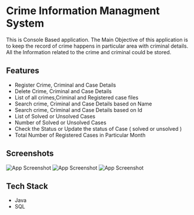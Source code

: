 # Crime Information Managment System

This is Console Based application. The
Main Objective of this application is to keep the record of crime
happens in particular area with criminal details. All the Information
related to the crime and criminal could be stored.


## Features

- Register Crime, Criminal and Case Details
- Delete Crime, Criminal and Case Details
- List of all crimes,Criminal and Registered case files
- Search crime, Criminal and Case Details based on Name
- Search crime, Criminal and Case Details based on Id
- List of Solved or Unsolved Cases
- Number of Solved or Unsolved Cases
- Check the Status or Update the status of Case ( solved or unsolved )
- Total Number of Registered Cases in Particular Month



## Screenshots

![App Screenshot](https://github.com/NLucifer03/unique-stretch-3372/blob/main/Screenshots/Screenshot%20(142).png?raw=true)
![App Screenshot](https://github.com/NLucifer03/unique-stretch-3372/blob/main/Screenshots/Screenshot%20(145).png?raw=true)
![App Screenshot](https://github.com/NLucifer03/unique-stretch-3372/blob/main/Screenshots/Screenshot%20(144).png?raw=true)
## Tech Stack

- Java
- SQL
